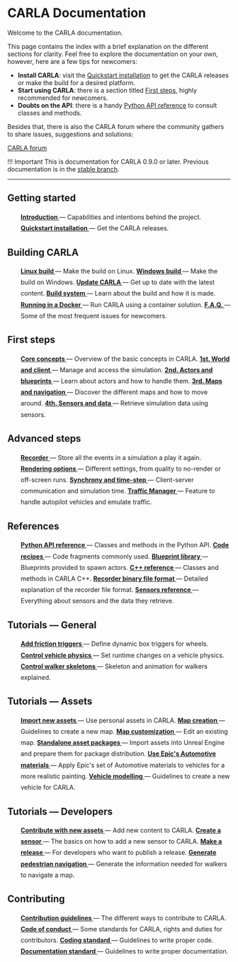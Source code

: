 # CARLA Documentation

Welcome to the CARLA documentation. 

This page contains the index with a brief explanation on the different sections for clarity. 
Feel free to explore the documentation on your own, however, here are a few tips for newcomers:

* __Install CARLA__: visit the [Quickstart installation](start_quickstart.md) to get the CARLA releases or make the build for a desired platform. 
* __Start using CARLA__: there is a section titled [First steps](core_concepts.md), highly recommended for newcomers.
* __Doubts on the API__: there is a handy [Python API reference](python_api.md) to consult classes and methods.

Besides that, there is also the CARLA forum where the community gathers to share issues, suggestions and solutions: 
<div class="build-buttons">
<a href="https://forum.carla.org/" target="_blank" class="btn btn-neutral" title="Go to the latest CARLA release">
CARLA forum</a>
</div>

!!! Important
    This is documentation for CARLA 0.9.0 or later. Previous documentation is in the [stable branch](https://carla.readthedocs.io/en/stable/).

---

## Getting started
  <p style="padding-left:30px;line-height:1.8">
    <a href="../start_introduction"><b>
    Introduction
    </b></a>
        — Capabilities and intentions behind the project.  
    <a href="../start_quickstart"><b>
    Quickstart installation
    </b></a>
        — Get the CARLA releases.  
  </p>

## Building CARLA
  <p style="padding-left:30px;line-height:1.8">
    <a href="../build_linux"><b>
    Linux build
    </b></a>
        — Make the build on Linux.  
    <a href="../build_windows"><b>
    Windows build
    </b></a>
        — Make the build on Windows.  
    <a href="../build_update"><b>
    Update CARLA
    </b></a>
        — Get up to date with the latest content.  
    <a href="../build_system"><b>
    Build system
    </b></a>
        — Learn about the build and how it is made.  
    <a href="../build_docker"><b>
    Running in a Docker
    </b></a>
        — Run CARLA using a container solution.  
    <a href="../build_faq"><b>
    F.A.Q.
    </b></a>
        — Some of the most frequent issues for newcomers.  
  </p>

## First steps
  <p style="padding-left:30px;line-height:1.8">
    <a href="../core_concepts"><b>
    Core concepts
    </b></a>
        — Overview of the basic concepts in CARLA.  
    <a href="../core_world"><b>
    1st. World and client
    </b></a>
        — Manage and access the simulation.  
    <a href="../core_actors"><b>
    2nd. Actors and blueprints
    </b></a>
        — Learn about actors and how to handle them.  
    <a href="../core_map"><b>
    3rd. Maps and navigation
    </b></a>
        — Discover the different maps and how to move around.  
    <a href="../core_sensors"><b> 
    4th. Sensors and data
    </b></a>
        — Retrieve simulation data using sensors.  

## Advanced steps
  <p style="padding-left:30px;line-height:1.8">
    <a href="../adv_recorder"><b>
    Recorder
    </b></a>
        — Store all the events in a simulation a play it again.  
    <a href="../adv_rendering_options"><b>
    Rendering options
    </b></a>
        — Different settings, from quality to no-render or off-screen runs.  
    <a href="../adv_synchrony_timestep"><b>
    Synchrony and time-step
    </b></a>
        — Client-server communication and simulation time.  
    <a href="../adv_traffic_manager"><b>
    Traffic Manager
    </b></a>
        — Feature to handle autopilot vehicles and emulate traffic.  

## References
  <p style="padding-left:30px;line-height:1.8">
    <a href="../python_api"><b>
    Python API reference
    </b></a>
        — Classes and methods in the Python API.  
    <a href="../ref_code_recipes"><b>
    Code recipes
    </b></a>
        — Code fragments commonly used.  
    <a href="../bp_library"><b>
    Blueprint library
    </b></a>
        — Blueprints provided to spawn actors.  
    <a href="../ref_cpp"><b>
    C++ reference
    </b></a>
        — Classes and methods in CARLA C++.  
    <a href="../ref_recorder_binary_file_format"><b>
    Recorder binary file format
    </b></a>
        — Detailed explanation of the recorder file format.  
    <a href="../ref_sensors"><b>
    Sensors reference
    </b></a>
        — Everything about sensors and the data they retrieve.  

## Tutorials — General
  <p style="padding-left:30px;line-height:1.8">
    <a href="../tuto_G_add_friction_triggers"><b>
    Add friction triggers
    </b></a>
        — Define dynamic box triggers for wheels.  
    <a href="../tuto_G_control_vehicle_physics"><b>
    Control vehicle physics
    </b></a>
        — Set runtime changes on a vehicle physics.  
    <a href="../tuto_G_control_walker_skeletons"><b>
    Control walker skeletons
    </b></a>
        — Skeleton and animation for walkers explained.  

## Tutorials — Assets
  <p style="padding-left:30px;line-height:1.8">
    <a href="../tuto_A_import_assets"><b>
    Import new assets
    </b></a>
        — Use personal assets in CARLA.  
    <a href="../tuto_A_map_creation"><b>
    Map creation 
    </b></a>
        — Guidelines to create a new map.  
    <a href="../tuto_A_map_customization"><b>
    Map customization
    </b></a>
        — Edit an existing map.  
    <a href="../tuto_A_standalone_packages"><b>
    Standalone asset packages 
    </b></a>
        — Import assets into Unreal Engine and prepare them for package distribution.  
    <a href="../tuto_A_epic_automotive_materials"><b>
    Use Epic's Automotive materials
    </b></a>
        — Apply Epic's set of Automotive materials to vehicles for a more realistic painting.
    <a href="../tuto_A_vehicle_modelling"><b>  
    Vehicle modelling
    </b></a>
        — Guidelines to create a new vehicle for CARLA.  

## Tutorials — Developers
  <p style="padding-left:30px;line-height:1.8">
    <a href="../tuto_D_contribute_assets"><b>
    Contribute with new assets
    </b></a>
        — Add new content to CARLA.  
    <a href="../tuto_D_create_sensor"><b>
    Create a sensor
    </b></a>
        — The basics on how to add a new sensor to CARLA.  
    <a href="../tuto_D_make_release"><b>
    Make a release
    </b></a>
        — For developers who want to publish a release.  
    <a href="../tuto_D_generate_pedestrian_navigation"><b>
    Generate pedestrian navigation
    </b></a>
        — Generate the information needed for walkers to navigate a map.  

## Contributing
  <p style="padding-left:30px;line-height:1.8">
    <a href="../cont_contribution_guidelines"><b>
    Contribution guidelines
    </b></a>
        — The different ways to contribute to CARLA.  
    <a href="../cont_code_of_conduct"><b>
    Code of conduct
    </b></a>
        — Some standards for CARLA, rights and duties for contributors.  
    <a href="../cont_coding_standard"><b>
    Coding standard
    </b></a>
        — Guidelines to write proper code.  
    <a href="../cont_doc_standard"><b>
    Documentation standard
    </b></a>
        — Guidelines to write proper documentation.  